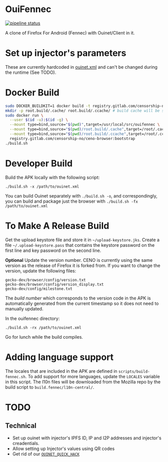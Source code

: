 # OuiFennec

[![pipeline status](https://gitlab.com/censorship-no/ceno-browser/badges/master/pipeline.svg)](https://gitlab.com/censorship-no/ceno-browser/commits/master)

A clone of Firefox For Android (Fennec) with Ouinet/Client in it.

# Set up injector's parameters

These are currently hardcoded in [ouinet.xml](https://github.com/equalitie/gecko-dev/blob/ouinet/mobile/android/app/src/main/res/values/ouinet.xml)
and can't be changed during the runtime (See TODO).

# Docker Build

```sh
sudo DOCKER_BUILDKIT=1 docker build -t registry.gitlab.com/censorship-no/ceno-browser:bootstrap .
mkdir -p root.build/.cache/ root.build/.ccache/ # build cache will be stored in $PWD/ouinet.build, $PWD/ouifennec.build, and $PWD/root.build
sudo docker run \
  --user $(id -u):$(id -g) \
  --mount type=bind,source="$(pwd)",target=/usr/local/src/ouifennec \
  --mount type=bind,source="$(pwd)/root.build/.cache",target=/root/.cache \
  --mount type=bind,source="$(pwd)/root.build/.ccache",target=/root/.ccache \
  registry.gitlab.com/censorship-no/ceno-browser:bootstrap
./build.sh
```

# Developer Build
Build the APK locally with the following script:
```
./build.sh -x /path/to/ouinet.xml
```
You can build Ouinet separately with `./build.sh -o`, and correspondingly, you can build and package just the browser with `./build.sh -fx /path/to/ouinet.xml`

# To Make A Release Build

Get the upload keystore file and store it in `~/upload-keystore.jks`. Create a file `~/.upload-keystore.pass` that contains the keystore password on the first line and key password on the second line.

**Optional** Update the version number. CENO is currently using the same version as the release of Firefox it is forked from. If you want to change the version, update the following files:
```
gecko-dev/browser/config/version.txt
gecko-dev/browser/config/version_display.txt
gecko-dev/config/milestone.txt
```
The *build number* which corresponds to the version code in the APK is automatically generated from the current timestamp so it does not need to manually updated.

In the ouifennec directory:
```
./build.sh -rx /path/to/ouinet.xml
```
Go for lunch while the build compiles.

# Adding language support 
The locales that are included in the APK are defined in `scripts/build-fennec.sh`. To add support for more languages, update the `LOCALES` variable in this script. The l10n files will be downloaded from the Mozilla repo by the build script to `build.fennec/l10n-central/`.

# TODO

## Technical

* Set up ouinet with injector's IPFS ID, IP and I2P addresses and
  injector's creadentials.
* Allow setting up Injector's values using QR codes
* Get rid of our [`OUINET_QUICK_HACK`](https://github.com/equalitie/gecko-dev/commit/2de7aad32981201d5a75cfbc9c49acf38f21dc0c)
